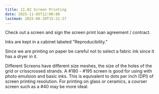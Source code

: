 ```yaml
---
title: 11.02 Screen Printing
date: 2025-11-05T12:00:00
lastmod: 2025-08-20T15:21:27
---
```


Check out a screen and sign the screen print loan agreement / contract.

Inks are kept in a cabinet labeled "Reproducibility."

Since we are printing on paper be careful not to select a fabric ink since it has a dryer in it.

Different Screens have different size meshes, the size of the holes of the grid or crisscrossed strands. A #180 - #195 screen is good for using with photo emulsion and basic inks. This is equivalent to dots per inch (DPI) of screen printing resolution. For printing on glass or ceramics, a courser screen such as a #40 may be more ideal.
